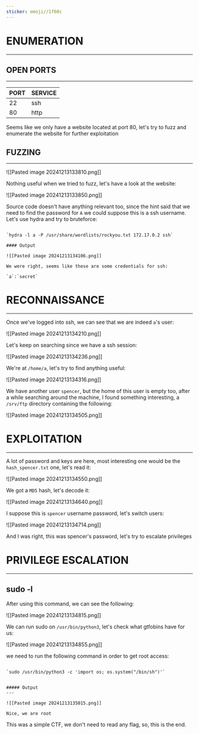 ```yaml
---
sticker: emoji//1f60c
---
```

# ENUMERATION
---

## OPEN PORTS
---


| PORT | SERVICE |
| :--- | :------ |
| 22   | ssh     |
| 80   | http    |

Seems like we only have a website located at port 80, let's try to fuzz and enumerate the website for further exploitation

## FUZZING
---

![[Pasted image 20241213133810.png]]

Nothing useful when we tried to fuzz, let's have a look at the website:

![[Pasted image 20241213133850.png]]

Source code doesn't have anything relevant too, since the hint said that we need to find the password for `A` we could suppose this is a ssh username. Let's use hydra and try to bruteforce:

```ad-hint

`hydra -l a -P /usr/share/wordlists/rockyou.txt 172.17.0.2 ssh`

#### Output

![[Pasted image 20241213134106.png]]

We were right, seems like these are some credentials for ssh:

`a`:`secret`
```




# RECONNAISSANCE
---

Once we've logged into ssh, we can see that we are indeed `a`'s user:

![[Pasted image 20241213134210.png]]

Let's keep on searching since we have a ssh session:

![[Pasted image 20241213134236.png]]

We're at `/home/a`, let's try to find anything useful:

![[Pasted image 20241213134316.png]]

We have another user `spencer`, but the home of this user is empty too, after a while searching around the machine, I found something interesting, a `/srv/ftp` directory containing the following:

![[Pasted image 20241213134505.png]]


# EXPLOITATION
---

A lot of password and keys are here, most interesting one would be the `hash_spencer.txt` one, let's read it:

![[Pasted image 20241213134550.png]]

We got a `MD5` hash, let's decode it:

![[Pasted image 20241213134640.png]]

I suppose this is `spencer` username password, let's switch users:

![[Pasted image 20241213134714.png]]

And I was right, this was spencer's password, let's try to escalate privileges


# PRIVILEGE ESCALATION
---

## sudo -l

After using this command, we can see the following:

![[Pasted image 20241213134815.png]]

We can run sudo on `/usr/bin/python3`, let's check what gtfobins have for us:


![[Pasted image 20241213134855.png]]

we need to run the following command in order to get root access:

```ad-hint

`sudo /usr/bin/python3 -c 'import os; os.system("/bin/sh")'`


##### Output
---

![[Pasted image 20241213135015.png]]

Nice, we are root
```

This was a simple CTF, we don't need to read any flag, so, this is the end.

